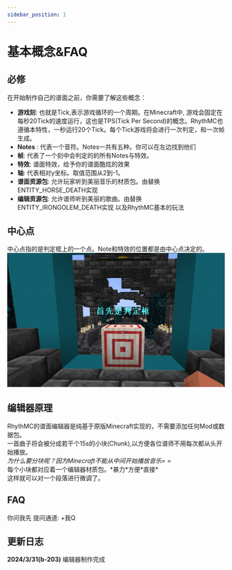 ```yaml
---
sidebar_position: 1
---
```


# 基本概念&FAQ

## 必修

在开始制作自己的谱面之前，你需要了解这些概念： 
- **游戏刻**:  也就是Tick,表示游戏循环的一个周期。在Minecraft中,  游戏会固定在每秒20Tick的速度运行，这也是TPS(Tick Per Second)的概念。RhythMC也遵循本特性，一秒运行20个Tick。每个Tick游戏将会进行一次判定，和一次帧生成。
- **Notes** :  代表一个音符。Notes一共有五种。你可以在左边找到他们
- **帧**: 代表了一个刻中会判定的的所有Notes与特效。
- **特效**: 谱面特效，给予你的谱面酷炫的效果
- **轴**: 代表相对y坐标。取值范围从2到-1。
- **谱面资源包**: 允许玩家听到美丽音乐的材质包。由替换ENTITY_HORSE_DEATH实现
- **编辑资源包**: 允许谱师听到美丽的歌曲。由替换ENTITY_IRONGOLEM_DEATH实现
以及RhythMC基本的玩法  

## 中心点
中心点指的是判定框上的一个点。Note和特效的位置都是由中心点决定的。  
![alt text](img/CENTER.png)


## 编辑器原理

RhythMC的谱面编辑器是纯基于原版Minecraft实现的，不需要添加任何Mod或数据包。  
一首曲子将会被分成若干个15s的小块(Chunk),以方便各位谱师不用每次都从头开始播放。  
*为什么要分块呢？因为Minecraft不能从中间开始播放音乐= =*  
每个小块都对应着一个编辑器材质包。*暴力\*方便\*直接\*  
这样就可以对一个段落进行微调了。

## FAQ

你问我先
提问通道: +我Q


## 更新日志

**2024/3/31(b-203)** 编辑器制作完成  